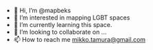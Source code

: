 - 👋 Hi, I’m @mapbeks
- 👀 I’m interested in mapping LGBT spaces
- 🌱 I’m currently learning this space.
- 💞️ I’m looking to collaborate on ...
- 📫 How to reach me mikko.tamura@gmail.com

<!---
mapbeks/mapbeks is a ✨ special ✨ repository because its `README.md` (this file) appears on your GitHub profile.
You can click the Preview link to take a look at your changes.
--->

